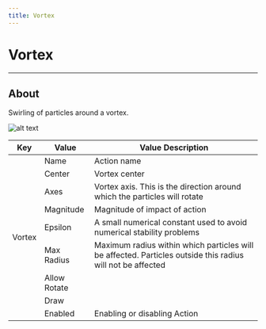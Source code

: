 ```yaml
---
title: Vortex
---
```


# Vortex

___

## About

Swirling of particles around a vortex.

![alt text](assets/gifs/vortex.gif)

<table><thead>
  <tr>
    <th>Key</th>
    <th>Value</th>
    <th>Value Description</th>
  </tr></thead>
<tbody>
  <tr>
    <td rowspan="9">Vortex</td>
    <td>Name</td>
    <td>Action name</td>
  </tr>
  <tr>
    <td>Center</td>
    <td>Vortex center</td>
  </tr>
  <tr>
    <td>Axes</td>
    <td>Vortex axis. This is the direction around which the particles will rotate</td>
  </tr>
  <tr>
    <td>Magnitude</td>
    <td>Magnitude of impact of action</td>
  </tr>
  <tr>
    <td>Epsilon</td>
    <td>A small numerical constant used to avoid numerical stability problems</td>
  </tr>
  <tr>
    <td>Max Radius</td>
    <td>Maximum radius within which particles will be affected. Particles outside this radius will not be affected</td>
  </tr>
  <tr>
    <td>Allow Rotate</td>
    <td></td>
  </tr>
  <tr>
    <td>Draw</td>
    <td></td>
  </tr>
  <tr>
    <td>Enabled</td>
    <td>Enabling or disabling Action</td>
  </tr>
</tbody>
</table>
